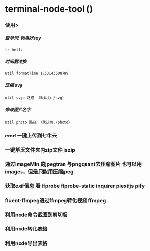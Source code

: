# terminal-node-tool ()

### 使用>

##### 查单词:  利用好say

```shell
tr hello
```

##### 时间戳准换

```shell
util formatTime 1630143508789
```

##### 压缩 svg

```shell
util svgo 路径 （默认为./svg）
```

##### 修改图片名字

```shell
util photo 路径 （默认为./photo）
```

###  cmd 一键上传到七牛云



###   一键解压文件夹内zip文件 jszip


###  通过imageMin 的jpegtran 与pngquant去压缩图片  也可以用images，但是只能用压缩jpeg


###   获取exif信息  看 ffprobe ffprobe-static  inquirer  piexifjs  pify


###   fluent-ffmpeg通过ffmpeg转化视频  ffmpeg


###  利用node命令截图到剪切板


###  利用node转化表格

### 利用node导出表格


